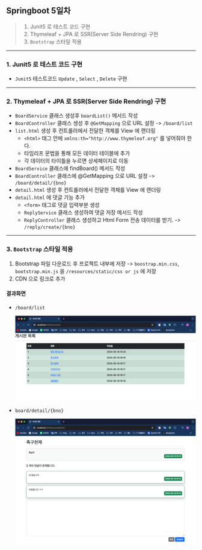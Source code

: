 ## Springboot 5일차
> 1. Junit5 로 테스트 코드 구현
> 2. Thymeleaf + JPA 로 SSR(Server Side Rendring) 구현
> 3. `Bootstrap` 스타일 적용

---
### 1. Junit5 로 테스트 코드 구현
- `Junit5` 테스트코드 `Update` , `Select` , `Delete` 구현
---
### 2. Thymeleaf + JPA 로 SSR(Server Side Rendring) 구현
- `BoardService` 클래스 생성후 `boardList()` 메서드 작성
- `BoardController` 클래스 생성 후 `@GetMapping` 으로 URL 설정 -> `/board/list`
- `list.html`  생성 후 컨트롤러에서 전달한 객체를 View 에 랜더링
  - `<html>` 태그 안에 `xmlns:th="http://www.thymeleaf.org"` 를 넣어줘야 한다.
  - 타임리프 문법을 통해 모든 데이터 테이블에 추가
  - 각 데이터의 타이틀을 누르면 상세페이지로 이동
- `BoardService` 클래스에 findBoard() 메서드 작성
- `BoardController` 클래스에 @GetMapping 으로 URL 설정 -> `/board/detail/{bno}`
- `detail.html` 생성 후 컨트롤러에서 전달한 객체를 View 에 랜더링
- `detail.html` 에 댓글 기능 추가
  - `<form>` 태그로 댓글 입력부분 생성
  - `ReplyService` 클래스 생성하여 댓글 저장 메서드 작성
  - `ReplyController` 클래스 생성하고 Html Form 전송 데이터를 받기. -> `/reply/create/{bno}`
---
### 3. `Bootstrap` 스타일 적용
1. Bootstrap 파일 다운로드 후 프로젝트 내부에 저장 -> `boostrap.min.css`, `bootstrap.min.js` 을 `/resources/static/css or js` 에 저장
2. CDN 으로 링크로 추가

#### 결과화면
- `/board/list`

  ![img.png](../images/img01.png)
- `board/detail/{bno}`

  ![img_1.png](../images/img02.png)
  